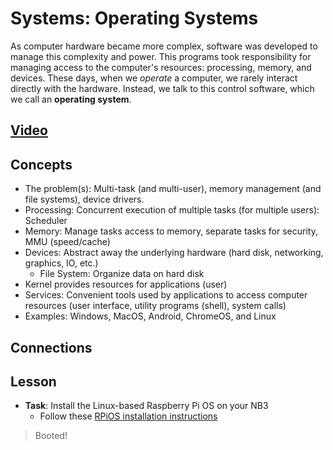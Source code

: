 # Systems: Operating Systems
As computer hardware became more complex, software was developed to manage this complexity and power. This programs took responsibility for managing access to the computer's resources: processing, memory, and devices. These days, when we *operate* a computer, we rarely interact directly with the hardware. Instead, we talk to this control software, which we call an **operating system**.

## [Video]()

## Concepts
- The problem(s): Multi-task (and multi-user), memory management (and file systems), device drivers.
- Processing: Concurrent execution of multiple tasks (for multiple users): Scheduler
- Memory: Manage tasks access to memory, separate tasks for security, MMU (speed/cache)
- Devices: Abstract away the underlying hardware (hard disk, networking, graphics, IO, etc.)
  - File System: Organize data on hard disk
- Kernel provides resources for applications (user)
- Services: Convenient tools used by applications to access computer resources (user interface, utility programs (shell), system calls)
- Examples: Windows, MacOS, Android, ChromeOS, and Linux

## Connections

## Lesson

- **Task**: Install the Linux-based Raspberry Pi OS on your NB3
    - Follow these [RPiOS installation instructions](../../../boxes/systems/rpios/README.md)
> Booted!
